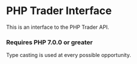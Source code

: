 # PHP Trader Interface

This is an interface to the PHP Trader API.

### Requires PHP 7.0.0 or greater

Type casting is used at every possible opportunity.